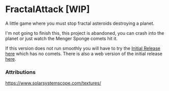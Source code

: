 # FractalAttack [WIP]
A little game where you must stop fractal asteroids destroying a planet.

I'm not going to finish this, this project is abandoned, you can crash into the planet or just watch the Menger Sponge comets hit it.

If this version does not run smoothly you will have to try the [Initial Release here](https://github.com/mrbid/FractalAttack/tree/InitialRelease) which has no comets. There is also a web version of the initial release [here](https://mrbid.github.io/eris/).

### Attributions
https://www.solarsystemscope.com/textures/
